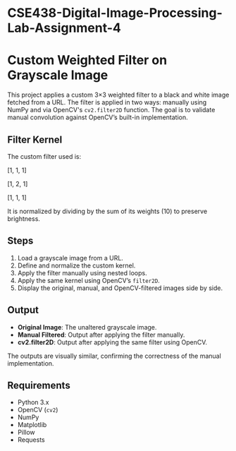 # CSE438-Digital-Image-Processing-Lab-Assignment-4

# Custom Weighted Filter on Grayscale Image

This project applies a custom 3×3 weighted filter to a black and white image fetched from a URL. The filter is applied in two ways: manually using NumPy and via OpenCV's `cv2.filter2D` function. The goal is to validate manual convolution against OpenCV’s built-in implementation.

## Filter Kernel

The custom filter used is:

[1, 1, 1]

[1, 2, 1]

[1, 1, 1]

It is normalized by dividing by the sum of its weights (10) to preserve brightness.

## Steps

1. Load a grayscale image from a URL.
2. Define and normalize the custom kernel.
3. Apply the filter manually using nested loops.
4. Apply the same kernel using OpenCV’s `filter2D`.
5. Display the original, manual, and OpenCV-filtered images side by side.

## Output

- **Original Image**: The unaltered grayscale image.
- **Manual Filtered**: Output after applying the filter manually.
- **cv2.filter2D**: Output after applying the same filter using OpenCV.

The outputs are visually similar, confirming the correctness of the manual implementation.

## Requirements

- Python 3.x
- OpenCV (`cv2`)
- NumPy
- Matplotlib
- Pillow
- Requests
